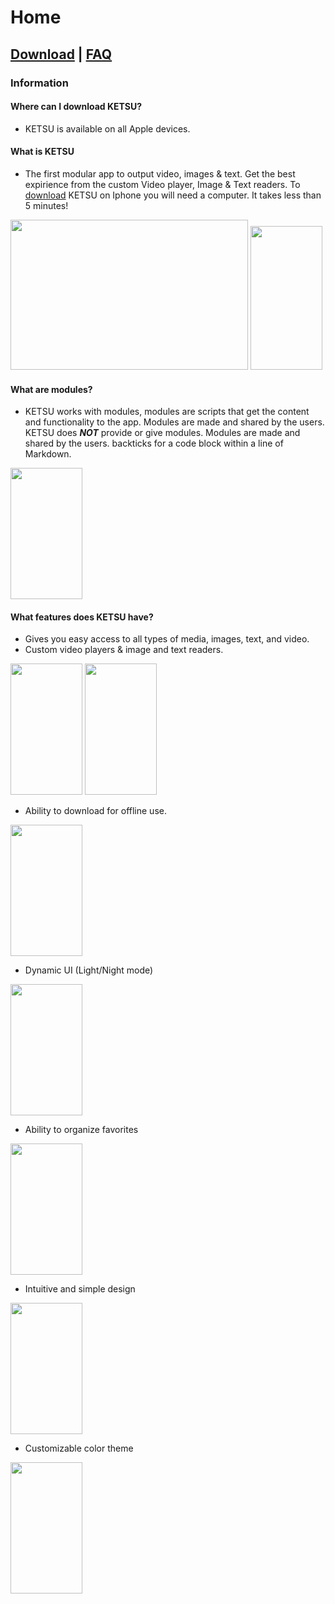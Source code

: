 # **Home**


## [Download](https://nincompoopp.github.io/download/) | [FAQ](https://nincompoopp.github.io/faq/)




### Information

#### Where can I download KETSU? 
* KETSU is available on all Apple devices.

#### What is KETSU

* The first modular app to output video, images & text. Get the best expirience from the custom Video player, Image & Text readers.
To [download](https://nincompoopp.github.io/download/) KETSU on Iphone you will need a computer. It takes less than 5 minutes!

<img src="https://ketsu.app/imagages/Macbook%20Pro%2001.png" width="380" height="240"> <img src="https://ketsu.app/imagages/landing.png" width="115" height="230">



#### What are modules? 

* KETSU works with modules, modules are scripts that get the content and functionality to the app. Modules are made and shared by the users. KETSU does ***NOT*** provide or give modules. Modules are made and shared by the users.
backticks for a code block within a line of Markdown.

<img src="https://ketsu.app/imagages/modules.png" width="115" height="210">

#### What features does KETSU have?

* Gives you easy access to all types of media, images, text, and video. 
* Custom video players & image and text readers. 

<img src="https://ketsu.app/imagages/showcase-1.png
" width="115" height="210"> <img src="https://ketsu.app/imagages/showcase-1.png
" width="115" height="210">

* Ability to download for offline use. 

<img src="https://ketsu.app/imagages/downloads.png
" width="115" height="210">

* Dynamic UI (Light/Night mode)

<img src="https://ketsu.app/imagages/showcase-3.png
" width="115" height="210">

* Ability to organize favorites

<img src="https://ketsu.app/imagages/showcase-4.png
" width="115" height="210">

* Intuitive and simple design

<img src="https://ketsu.app/imagages/showcase-5.png
" width="115" height="210">

* Customizable color theme

<img src="https://ketsu.app/imagages/showcase-6.png
" width="115" height="210">

